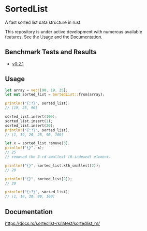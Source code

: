 # SortedList

A fast sorted list data structure in rust.

This repository is under active development with numerous available  features. See the [Usage](#usage) and the [Documentation](#documentation).

## Benchmark Tests and Results

- [v0.2.1](./benchmark_results/v0.2.1/result.md)

## Usage

```rust
let array = vec![90, 19, 25];
let mut sorted_list = SortedList::from(array);

println!("{:?}", sorted_list);
// [19, 25, 90]

sorted_list.insert(100);
sorted_list.insert(1);
sorted_list.insert(20);
println!("{:?}", sorted_list);
// [1, 19, 20, 25, 90, 100]

let x = sorted_list.remove(3);
println!("{}", x);
// 25
// removed the 3-rd smallest (0-indexed) element.

println!("{}", sorted_list.kth_smallest(2));
// 20

println!("{}", sorted_list[2]);
// 20

println!("{:?}", sorted_list);
// [1, 19, 20, 90, 100]
```

## Documentation

https://docs.rs/sortedlist-rs/latest/sortedlist_rs/